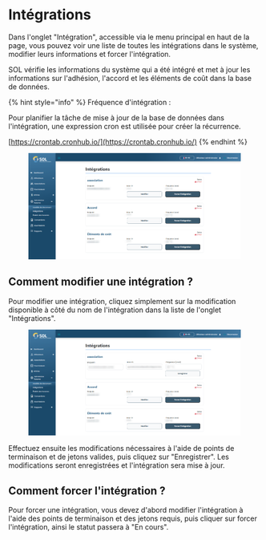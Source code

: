 # Intégrations

Dans l'onglet "Intégration", accessible via le menu principal en haut de la page, vous pouvez voir une liste de toutes les intégrations dans le système, modifier leurs informations et forcer l'intégration.&#x20;

SOL vérifie les informations du système qui a été intégré et met à jour les informations sur l'adhésion, l'accord et les éléments de coût dans la base de données.

{% hint style="info" %}
Fréquence d'intégration :&#x20;

Pour planifier la tâche de mise à jour de la base de données dans l'intégration, une expression cron est utilisée pour créer la récurrence.

[https://crontab.cronhub.io/](https://crontab.cronhub.io/)
{% endhint %}

<figure><img src="../../../.gitbook/assets/int.png" alt=""><figcaption></figcaption></figure>

## Comment modifier une intégration ?&#x20;

Pour modifier une intégration, cliquez simplement sur la modification disponible à côté du nom de l'intégration dans la liste de l'onglet "Intégrations".

<figure><img src="../../../.gitbook/assets/int-upd.png" alt=""><figcaption></figcaption></figure>

Effectuez ensuite les modifications nécessaires à l'aide de points de terminaison et de jetons valides, puis cliquez sur "Enregistrer". Les modifications seront enregistrées et l'intégration sera mise à jour.&#x20;

## Comment forcer l'intégration ?&#x20;

Pour forcer une intégration, vous devez d'abord modifier l'intégration à l'aide des points de terminaison et des jetons requis, puis cliquer sur forcer l'intégration, ainsi le statut passera à "En cours".
